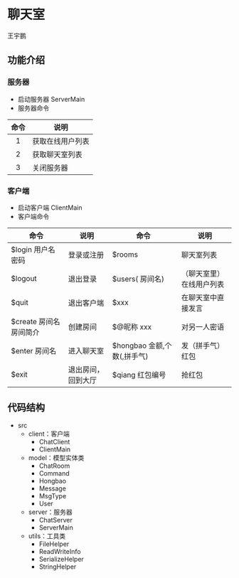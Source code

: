 # 聊天室
王宇鹏
## 功能介绍
### 服务器
- 启动服务器 ServerMain
- 服务器命令

|命令|说明|
| :-: | ------------ |
|1|获取在线用户列表|
|2|获取聊天室列表|
|3|关闭服务器|

### 客户端
- 启动客户端 ClientMain
- 客户端命令

|命令|说明|命令|说明|
|-|-|-|-|
|$login 用户名 密码|登录或注册|$rooms|聊天室列表|
|$logout|退出登录|$users( 房间名)|（聊天室里）在线用户列表|
|$quit|退出客户端|$xxx|在聊天室中直接发言|
|$create 房间名 房间简介|创建房间|$@昵称 xxx|对另一人密语|
|$enter 房间名|进入聊天室|$hongbao 金额,个数(,拼手气)|发（拼手气）红包|
|$exit|退出房间，回到大厅|$qiang 红包编号|抢红包|

## 代码结构
* src
  * client：客户端
    * ChatClient
    * ClientMain
  * model：模型实体类
    * ChatRoom
    * Command
    * Hongbao
    * Message
    * MsgType
    * User
  * server：服务器
    * ChatServer
    * ServerMain
  * utils：工具类
    * FileHelper
    * ReadWriteInfo
    * SerializeHelper
    * StringHelper
